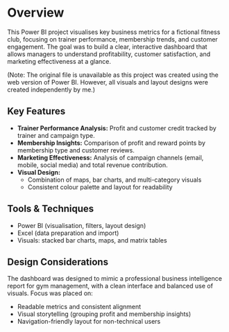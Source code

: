 # Overview
This Power BI project visualises key business metrics for a fictional fitness club, focusing on trainer performance, membership trends, and customer engagement. The goal was to build a clear, interactive dashboard that allows managers to understand profitability, customer satisfaction, and marketing effectiveness at a glance.

(Note: The original file is unavailable as this project was created using the web version of Power BI. However, all visuals and layout designs were created independently by me.)
<br>

## Key Features
- **Trainer Performance Analysis:** Profit and customer credit tracked by trainer and campaign type.
- **Membership Insights:** Comparison of profit and reward points by membership type and customer reviews.
- **Marketing Effectiveness:** Analysis of campaign channels (email, mobile, social media) and total revenue contribution.
- **Visual Design:**
  - Combination of maps, bar charts, and multi-category visuals
  - Consistent colour palette and layout for readability

## Tools & Techniques
- Power BI (visualisation, filters, layout design)
- Excel (data preparation and import)
- Visuals: stacked bar charts, maps, and matrix tables

## Design Considerations
The dashboard was designed to mimic a professional business intelligence report for gym management, with a clean interface and balanced use of visuals. Focus was placed on:
- Readable metrics and consistent alignment
- Visual storytelling (grouping profit and membership insights)
- Navigation-friendly layout for non-technical users
